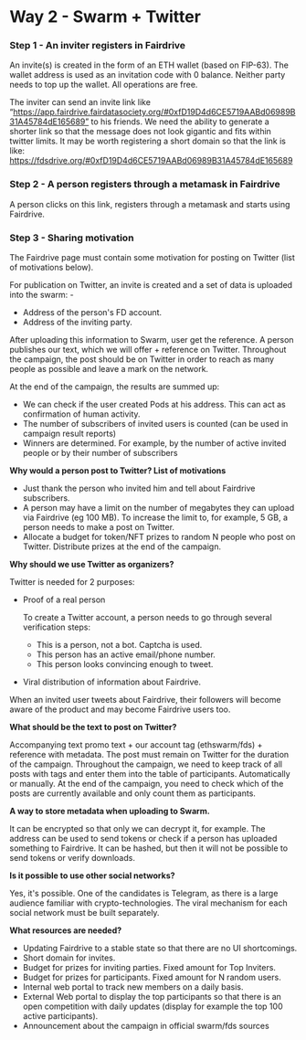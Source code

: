 # Way 2 - Swarm + Twitter

### Step 1 - An inviter registers in Fairdrive

An invite(s) is created in the form of an ETH wallet (based on FIP-63). The wallet address is used as an invitation code with 0 balance. Neither party needs to top up the wallet. All operations are free.

The inviter can send an invite link like “https://app.fairdrive.fairdatasociety.org/#0xfD19D4d6CE5719AABd06989B31A45784dE165689” to his friends. We need the ability to generate a shorter link so that the message does not look gigantic and fits within twitter limits. It may be worth registering a short domain so that the link is like: https://fdsdrive.org/#0xfD19D4d6CE5719AABd06989B31A45784dE165689

### Step 2 - A person registers through a metamask in Fairdrive

A person clicks on this link, registers through a metamask and starts using Fairdrive.

### Step 3 - Sharing motivation

The Fairdrive page must contain some motivation for posting on Twitter (list of motivations below).

For publication on Twitter, an invite is created and a set of data is uploaded into the swarm: -
* Address of the person's FD account. 
* Address of the inviting party.

After uploading this information to Swarm, user get the reference. A person publishes our text, which we will offer + reference on Twitter. Throughout the campaign, the post should be on Twitter in order to reach as many people as possible and leave a mark on the network.

At the end of the campaign, the results are summed up:
* We can check if the user created Pods at his address. This can act as confirmation of human activity.
* The number of subscribers of invited users is counted (can be used in campaign result reports)
* Winners are determined. For example, by the number of active invited people or by their number of subscribers

**Why would a person post to Twitter? List of motivations**

* Just thank the person who invited him and tell about Fairdrive subscribers.
* A person may have a limit on the number of megabytes they can upload via Fairdrive (eg 100 MB). To increase the limit to, for example, 5 GB, a person needs to make a post on Twitter. 
* Allocate a budget for token/NFT prizes to random N people who post on Twitter. Distribute prizes at the end of the campaign.

**Why should we use Twitter as organizers?**

Twitter is needed for 2 purposes: 
* Proof of a real person 
  
    To create a Twitter account, a person needs to go through several verification steps: 
  * This is a person, not a bot. Captcha is used. 
  * This person has an active email/phone number. 
  * This person looks convincing enough to tweet.

* Viral distribution of information about Fairdrive.

When an invited user tweets about Fairdrive, their followers will become aware of the product and may become Fairdrive users too.

**What should be the text to post on Twitter?**

Accompanying text promo text + our account tag (ethswarm/fds) + reference with metadata. The post must remain on Twitter for the duration of the campaign. Throughout the campaign, we need to keep track of all posts with tags and enter them into the table of participants. Automatically or manually. At the end of the campaign, you need to check which of the posts are currently available and only count them as participants.

**A way to store metadata when uploading to Swarm.**

It can be encrypted so that only we can decrypt it, for example. The address can be used to send tokens or check if a person has uploaded something to Fairdrive. It can be hashed, but then it will not be possible to send tokens or verify downloads.

**Is it possible to use other social networks?**

Yes, it's possible. One of the candidates is Telegram, as there is a large audience familiar with crypto-technologies. The viral mechanism for each social network must be built separately.

**What resources are needed?**

* Updating Fairdrive to a stable state so that there are no UI shortcomings.
* Short domain for invites.
* Budget for prizes for inviting parties. Fixed amount for Top Inviters.
* Budget for prizes for participants. Fixed amount for N random users.
* Internal web portal to track new members on a daily basis.
* External Web portal to display the top participants so that there is an open competition with daily updates (display for example the top 100 active participants).
* Announcement about the campaign in official swarm/fds sources